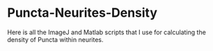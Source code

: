 # Puncta-Neurites-Density
Here is all the ImageJ and Matlab scripts that I use for calculating the density of Puncta within neurites.
